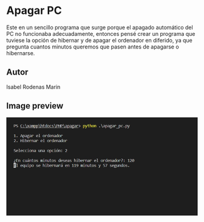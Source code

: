 # Apagar PC

Este en un sencillo programa que surge porque el apagado automático del PC no funcionaba adecuadamente, entonces pensé crear un programa que tuviese la opción de hibernar y de apagar el ordenador en diferido, ya que pregunta cuantos minutos queremos que pasen antes de apagarse o hibernarse.

## Autor
Isabel Rodenas Marin

## Image preview
![Preview de la Web App](https://raw.githubusercontent.com/isromar/Python/main/apagar/preview.jpg)
